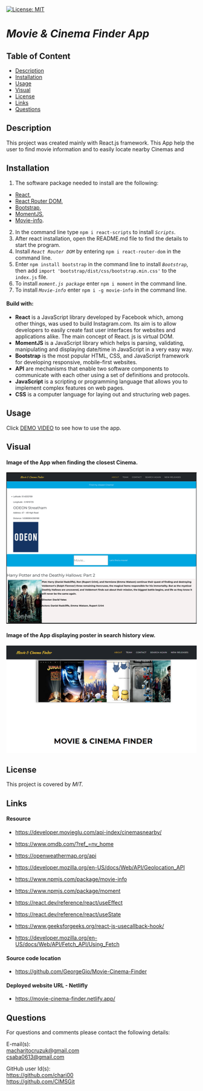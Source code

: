 [![License: MIT](https://img.shields.io/badge/License-MIT-yellow.svg)](https://opensource.org/licenses/MIT)

# _**Movie & Cinema Finder App**_

  ## Table of Content 
- [Description](#Description)
- [Installation](#Installation)
- [Usage](#Usage)
- [Visual](#Visual)
- [License](#License)
- [Links](#Links)
- [Questions](#Questions)

## Description
This project was created mainly with React.js framework. This
App help the user to find movie information and to easily locate nearby Cinemas and   

## Installation 
1. The software package needed to install are the following:
- [React](https://reactjs.org/docs/getting-started.html), 
- [React Router DOM](https://www.npmjs.com/package/react-router-dom), 
- [Bootstrap](https://react-bootstrap.github.io/getting-started/introduction/), 
- [MomentJS](https://www.npmjs.com/package/moment),
- [Movie-info](https://www.npmjs.com/package/movie-info).
2. In the command line type `npm i react-scripts` to install _`Scripts`_.
3. After react installation, open the README.md file to find the details to start the program.
4. Install _`React Router DOM`_ by entering `npm i react-router-dom` in the command line.
5. Enter `npm install bootstrap` in the command line to install _`Bootstrap`_, then add `import 'bootstrap/dist/css/bootstrap.min.css'` to the `index.js` file.
6. To install _`moment.js package`_ enter `npm i moment` in the command line.
7. To install _`Movie-info`_ enter `npm i -g movie-info` in the command line.

#### Build with:

- **React** is a JavaScript library developed by Facebook which, among other things, was used to build Instagram.com. Its aim is to allow developers to easily create fast user interfaces for websites and applications alike. The main concept of React. js is virtual DOM.
- **MomentJS** is a JavaScript library which helps is parsing, validating, manipulating and displaying date/time in JavaScript in a very easy way.
- **Bootstrap** is the most popular HTML, CSS, and JavaScript framework for developing responsive, mobile-first websites.
- **API** are mechanisms that enable two software components to communicate with each other using a set of definitions and protocols.
- **JavaScript** is a scripting or programming language that allows you to implement complex features on web pages.
- **CSS** is a computer language for laying out and structuring web pages.

## Usage
Click [DEMO VIDEO](https://user-images.githubusercontent.com/116744496/227040376-359a23cc-7280-4857-a70d-e9a1bcbb825f.mp4) to see how to use the app.

## Visual
#### Image of the App when finding the closest Cinema.
![Nearby-Cinema](public/assets/img/nearbyCinema.png)

#### Image of the App displaying poster in search history view.
![Search-history](public/assets/img/searchHistoryPoster.png)

## License
This project is covered by _MIT._

## Links

#### Resource 

- https://developer.movieglu.com/api-index/cinemasnearby/ 

- https://www.omdb.com/?ref_=nv_home 

- https://openweathermap.org/api 

- https://developer.mozilla.org/en-US/docs/Web/API/Geolocation_API 

- https://www.npmjs.com/package/movie-info 

- https://www.npmjs.com/package/moment 

- https://react.dev/reference/react/useEffect 

- https://react.dev/reference/react/useState 

- https://www.geeksforgeeks.org/react-js-usecallback-hook/ 

- https://developer.mozilla.org/en-US/docs/Web/API/Fetch_API/Using_Fetch 


#### Source code location

- https://github.com/GeorgeGio/Movie-Cinema-Finder 

#### Deployed website URL - Netlifly

- https://movie-cinema-finder.netlify.app/ 

## Questions
For questions and comments please contact the following details:

E-mail(s): <br>
macharitocruzuk@gmail.com <br>
csaba0613@gmail.com

GitHub user Id(s):<br>
https://github.com/chari00 <br>
https://github.com/CIMSGit
  